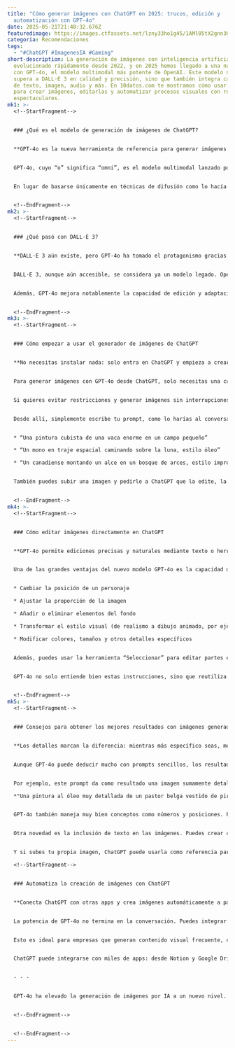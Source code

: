```yaml
---
title: "Cómo generar imágenes con ChatGPT en 2025: trucos, edición y
  automatización con GPT-4o"
date: 2025-05-21T21:48:32.676Z
featuredimage: https://images.ctfassets.net/lzny33ho1g45/1AMl05tX2gnn3HJkw3WK9n/9c75658b75948096e11c84efb29d930c/OpenAI_-_new_green.jpg?w=1520&fm=avif&q=31&fit=thumb&h=760
categoria: Recomendaciones
tags:
  - "#ChatGPT #ImagenesIA #Gaming"
short-description: La generación de imágenes con inteligencia artificial ha
  evolucionado rápidamente desde 2022, y en 2025 hemos llegado a una nueva etapa
  con GPT-4o, el modelo multimodal más potente de OpenAI. Este modelo no solo
  supera a DALL·E 3 en calidad y precisión, sino que también integra capacidades
  de texto, imagen, audio y más. En 10datos.com te mostramos cómo usar ChatGPT
  para crear imágenes, editarlas y automatizar procesos visuales con resultados
  espectaculares.
mk1: >-
  <!--StartFragment-->


  ### ¿Qué es el modelo de generación de imágenes de ChatGPT?


  **GPT-4o es la nueva herramienta de referencia para generar imágenes con inteligencia artificial directamente desde ChatGPT.**


  GPT-4o, cuyo “o” significa “omni”, es el modelo multimodal lanzado por OpenAI en 2024 y habilitado para generar imágenes en 2025. A diferencia de sus predecesores, este modelo combina procesamiento de texto, imágenes, código y audio en una sola inteligencia artificial, lo que lo convierte en la opción más potente para quienes buscan crear imágenes realistas, artísticas o estilizadas.


  En lugar de basarse únicamente en técnicas de difusión como lo hacía DALL·E 3, GPT-4o utiliza modelado visual autorregresivo (visual autoregressive modeling), lo que le permite crear una imagen por etapas, desarrollando primero una estructura general y afinando los detalles progresivamente. Esto le otorga una capacidad impresionante para seguir instrucciones precisas, editar imágenes o incorporar referencias visuales.


  <!--EndFragment-->
mk2: >-
  <!--StartFragment-->


  ### ¿Qué pasó con DALL·E 3?


  **DALL·E 3 aún existe, pero GPT-4o ha tomado el protagonismo gracias a sus mayores capacidades.**


  DALL·E 3, aunque aún accesible, se considera ya un modelo legado. OpenAI ha desplazado el enfoque hacia una arquitectura más potente construida sobre GPT, consolidando su marca bajo el paraguas de ChatGPT. DALL·E 3 tuvo su momento de gloria, pero GPT-4o ha demostrado ser mucho más avanzado tanto en comprensión como en generación visual.


  Además, GPT-4o mejora notablemente la capacidad de edición y adaptación de imágenes, algo que DALL·E 3 no podía hacer con tanta precisión. Es un cambio natural hacia una tecnología más integrada, donde los modelos de texto e imagen ya no están separados, sino que funcionan juntos.


  <!--EndFragment-->
mk3: >-
  <!--StartFragment-->


  ### Cómo empezar a usar el generador de imágenes de ChatGPT


  **No necesitas instalar nada: solo entra en ChatGPT y empieza a crear imágenes desde el mismo chat.**


  Para generar imágenes con GPT-4o desde ChatGPT, solo necesitas una cuenta activa. Si usas la versión gratuita, puedes acceder a la función de imagen desde el menú “Herramientas” y seleccionar “Crear una imagen”. Ten en cuenta que los usuarios gratuitos tienen límites de uso y tiempos de espera más largos.


  Si quieres evitar restricciones y generar imágenes sin interrupciones, lo ideal es suscribirte al plan ChatGPT Plus por $20 USD al mes. Una vez activado, asegúrate de que estás usando el modelo GPT-4o. Esto se puede verificar desde el menú superior izquierdo o directamente en el campo de texto del chat.


  Desde allí, simplemente escribe tu prompt, como lo harías al conversar. Por ejemplo:


  * “Una pintura cubista de una vaca enorme en un campo pequeño”

  * “Un mono en traje espacial caminando sobre la luna, estilo óleo”

  * “Un canadiense montando un alce en un bosque de arces, estilo impresionista”


  También puedes subir una imagen y pedirle a ChatGPT que la edite, la reinterprete o la transforme en otro estilo.


  <!--EndFragment-->
mk4: >-
  <!--StartFragment-->


  ### Cómo editar imágenes directamente en ChatGPT


  **GPT-4o permite ediciones precisas y naturales mediante texto o herramientas visuales.**


  Una de las grandes ventajas del nuevo modelo GPT-4o es la capacidad de modificar imágenes de manera intuitiva. No necesitas software externo: solo sigue conversando con ChatGPT. Por ejemplo, puedes pedir:


  * Cambiar la posición de un personaje

  * Ajustar la proporción de la imagen

  * Añadir o eliminar elementos del fondo

  * Transformar el estilo visual (de realismo a dibujo animado, por ejemplo)

  * Modificar colores, tamaños y otros detalles específicos


  Además, puedes usar la herramienta “Seleccionar” para editar partes específicas de una imagen. Basta con hacer clic en la imagen, activar la herramienta, pintar la zona a modificar y escribir lo que deseas cambiar.


  GPT-4o no solo entiende bien estas instrucciones, sino que reutiliza la imagen original como base, algo que DALL·E 3 no podía hacer. Esto permite ajustes más finos y coherentes con tu visión.


  <!--EndFragment-->
mk5: >-
  <!--StartFragment-->


  ### Consejos para obtener los mejores resultados con imágenes generadas por ChatGPT


  **Los detalles marcan la diferencia: mientras más específico seas, mejores serán las imágenes que recibirás.**


  Aunque GPT-4o puede deducir mucho con prompts sencillos, los resultados más espectaculares vienen de descripciones ricas y precisas. Incluye elementos como estilo artístico, ambiente, emociones, colores, posiciones, iluminación y número de elementos.


  Por ejemplo, este prompt da como resultado una imagen sumamente detallada:\

  *"Una pintura al óleo muy detallada de un pastor belga vestido de pirata, capitaneando su barco en una batalla contra otro navío. Lleva un sombrero tricornio y una pistola mientras ladra órdenes a su tripulación. El mar está agitado, llueve intensamente, todo es un caos. Colores oscuros y dramáticos. Nos preguntamos si logrará sobrevivir."*


  GPT-4o también maneja muy bien conceptos como números y posiciones. Puedes pedir “cuatro gatos en la esquina inferior izquierda” y probablemente lo logrará con precisión.


  Otra novedad es la inclusión de texto en las imágenes. Puedes crear carteles, señales, periódicos falsos o menús. Aunque a veces hay errores ortográficos, los resultados han mejorado notablemente.


  Y si subes tu propia imagen, ChatGPT puede usarla como referencia para reinterpretarla, estilizarla o editarla. No es edición directa como en Photoshop, pero el nivel de fidelidad es impresionante.\

  <!--StartFragment-->


  ### Automatiza la creación de imágenes con ChatGPT


  **Conecta ChatGPT con otras apps y crea imágenes automáticamente a partir de datos o acciones.**


  La potencia de GPT-4o no termina en la conversación. Puedes integrar ChatGPT con herramientas como Zapier para automatizar la generación de imágenes. Por ejemplo, podrías crear un flujo donde cada vez que recibes un formulario, se genere automáticamente una imagen basada en las respuestas.


  Esto es ideal para empresas que generan contenido visual frecuente, campañas de marketing, publicaciones en redes sociales, diseño de productos o incluso presentaciones educativas.


  ChatGPT puede integrarse con miles de apps: desde Notion y Google Drive hasta Slack y Shopify. Esto convierte a la IA en un aliado productivo, no solo creativo.


  - - -


  GPT-4o ha elevado la generación de imágenes por IA a un nuevo nivel. Ya no es solo una herramienta divertida para probar estilos visuales, sino un sistema avanzado que se adapta a necesidades reales: desde ilustraciones profesionales hasta automatización de contenidos. En 10datos.com te ayudamos a mantenerte informado sobre cómo aprovechar al máximo estas tecnologías que están marcando el futuro.


  <!--EndFragment-->


  <!--EndFragment-->
---
```

